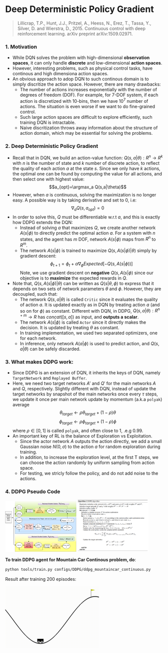 # Deep Deterministic Policy Gradient


> Lillicrap, T.P., Hunt, J.J., Pritzel, A., Heess, N., Erez, T., Tassa, Y., Silver, D. and Wierstra, D., 2015. Continuous control with deep reinforcement learning. arXiv preprint arXiv:1509.02971.

### 1. Motivation
+ While DQN solves the problem with high-dimensional **observation spaces**, it can only handle **discrete** and low-dimensional **action spaces**. 
+ However, interesting problems, such as physical control tasks, have continous and high dimensiona action spaces.
+ An obvious approach to adop DQN to such continous domain is to simply discritize the action space. However, there are many drawbacks:
  + The number of actions increases exponentially with the number of degrees of freedom (DOF). For example, for 7-DOF system, if each action is discretized with 10-bins, then we have $10^7$ number of actions. The situation is even worse if we want to do fine-grained control.
  + Such large action spaces are difficult to explore efficiently, such training DQN is intractable.
  + Naive discritization throws away information about the structure of action domain, which may be essential for solving the problems. 

### 2. Deep Deterministic Policy Gradient
+ Recall that in DQN, we build an action-value function: $Q(s,a|\theta): R^n \rightarrow R^k$ with $n$ is the number of state and $k$ number of discrete action, to reflect the quality of each action $a$ at the state $s$. Since we only have $k$ actions, the optimal one can be found by computing the value for all actions, and then select one with highest value:
    $$a_{opt}=\argmax_a Q(s,a|\theta)$$
+ However, when $a$ is continuous, solving the maximization is no longer easy. A possible way is by taking derivative and set to 0, i.e:
    $$ \nabla_a Q(s,a_{opt})=0 $$ 
+ In order to solve this, $Q$ must be differentiable w.r.t $a$, and this is exactly how DDPG extends the DQN:
  + Instead of solving $a$ that maximizes $Q$, we create another network $A(s|\phi)$ to directly predict the optimal action $a$. For a system with $n$ states, and the agent has $m$ DOF, network $A(s|\phi)$ maps from $R^n$ to $R^m$.  
  + The network $A(s|\phi)$ is trained to maximize $Q(s, A(s|\phi)|\theta)$ simply by gradient descent:
    $$\phi_{t+1} = \phi_t + \alpha \nabla_\phi Expected[-Q(s,A(s|\phi))]$$
    Note, we use gradient descent on **negative** $Q(s,A(s|\phi)$ since our objective is to **maximize** the expected rewards in $Q$. 
+ Note that, $Q(s, A(s|\phi)|\theta)$ can be written as $Q(s|\theta, \phi)$ to express that it depends on two sets of network parameters $\theta$ and $\phi$. However, they are decoupled, such that:
  + The network $Q(s,a|\theta)$ is called `Critic` since it evaluates the quality of action $a$. It is updated exactly as in DQN by treating action $a$ (and so on for $\phi$) as constant. Different with DQN, in DDPG, $Q(s,a|\theta): R^{n+m} \rightarrow R$ has $concat([s,a])$ as input, and **outputs a scalar**. 
  + The network $A(s|\phi)$ is called `Actor` since it directly makes the decision. It is updated by treating $\theta$ as constant. 
  + In training implementation, we used two separated optimizers, one for each network.
  + In inference, only network $A(a|\phi)$ is used to predict action, and $Q(s,a|\theta)$ can be safely discarded. 


### 3. What makes DDPG work:
+ Since DDPG is an extension of DQN, it inherits the keys of DQN, namely `TargetNetwork` and `Replayed Buffer`. 
+ Here, we need two target networks $A'$ and $Q'$ for the main networks $A$ and $Q$, respectively. Slightly different with DQN, instead of update the target networks by snapshot of the main networks once every $\tau$ steps, we update it once per main network update by momentum (a.k.a `polyak`) average
    $$ \theta_{target} \leftarrow \rho \theta_{target} + (1-\rho)\theta $$
    $$ \phi_{target} \leftarrow \rho \phi_{target} + (1-\rho)\phi $$
    where $\rho \in [0,1]$ is called `polyak`, and often close to 1, .e.g 0.99.
+ An important key of RL is the balance of Exploration vs Exploitation. 
  + Since the actor network $A$ outputs the action directly, we add a small Gaussian noise $N(0,\sigma)$ to the action $a$ for random exploration during training. 
  + In addition, to increase the exploration level, at the first T steps, we can choose the action randomly by uniform sampling from action space.
  + For testing, we stricly follow the policy, and do not add noise to the actions. 

### 4. DDPG Pseudo Code
<p float="center">
  <img src="Fig/DDPG_diag.png" width="45%" class="left" />
  <img src="Fig/DDPG_pseudo.png" width="45%" class="right" />
</p>

**To train DDPG agent for Mountain Car Continous problem, do**:

```bash
python tools/train.py configs/DDPG/ddpg_mountaincar_continuous.py
```

Result after training 200 episodes:

<img src="Fig/ddpg_mtcar_cont_ep200.gif" width="300px" />

